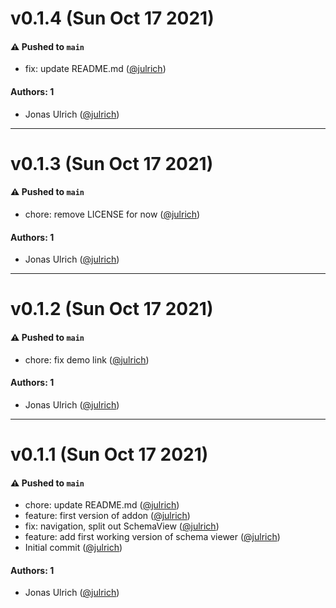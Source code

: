 # v0.1.4 (Sun Oct 17 2021)

#### ⚠️ Pushed to `main`

- fix: update README.md ([@julrich](https://github.com/julrich))

#### Authors: 1

- Jonas Ulrich ([@julrich](https://github.com/julrich))

---

# v0.1.3 (Sun Oct 17 2021)

#### ⚠️ Pushed to `main`

- chore: remove LICENSE for now ([@julrich](https://github.com/julrich))

#### Authors: 1

- Jonas Ulrich ([@julrich](https://github.com/julrich))

---

# v0.1.2 (Sun Oct 17 2021)

#### ⚠️ Pushed to `main`

- chore: fix demo link ([@julrich](https://github.com/julrich))

#### Authors: 1

- Jonas Ulrich ([@julrich](https://github.com/julrich))

---

# v0.1.1 (Sun Oct 17 2021)

#### ⚠️ Pushed to `main`

- chore: update README.md ([@julrich](https://github.com/julrich))
- feature: first version of addon ([@julrich](https://github.com/julrich))
- fix: navigation, split out SchemaView ([@julrich](https://github.com/julrich))
- feature: add first working version of schema viewer ([@julrich](https://github.com/julrich))
- Initial commit ([@julrich](https://github.com/julrich))

#### Authors: 1

- Jonas Ulrich ([@julrich](https://github.com/julrich))
